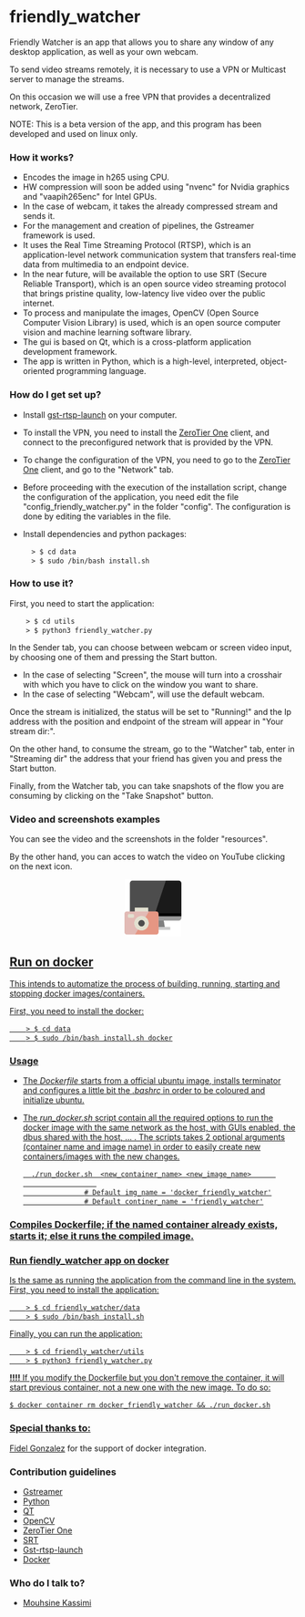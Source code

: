 # friendly_watcher

Friendly Watcher is an app that allows you to share any window of any desktop application, as well as your own webcam.

To send video streams remotely, it is necessary to use a VPN or Multicast server to manage the streams.

On this occasion we will use a free VPN that provides a decentralized network, ZeroTier.

NOTE: This is a beta version of the app, and this program has been developed and used on linux only. 

### How it works? ###

* Encodes the image in h265 using CPU.
* HW compression will soon be added using "nvenc" for Nvidia graphics and "vaapih265enc" for Intel GPUs.
* In the case of webcam, it takes the already compressed stream and sends it.
* For the management and creation of pipelines, the Gstreamer framework is used. 
* It uses the Real Time Streaming Protocol (RTSP), which is an application-level network communication system that transfers real-time data from multimedia to an endpoint device.
* In the near future, will be available the option to use SRT (Secure Reliable Transport), which is an open source video streaming protocol that brings pristine quality, low-latency live video over the public internet.
* To process and manipulate the images, OpenCV (Open Source Computer Vision Library) is used, which is an open source computer vision and machine learning software library.
* The gui is based on Qt, which is a cross-platform application development framework.
* The app is written in Python, which is a high-level, interpreted, object-oriented programming language.

### How do I get set up? ###

* Install [gst-rtsp-launch](https://github.com/sfalexrog/gst-rtsp-launch) on your computer.
* To install the VPN, you need to install the [ZeroTier One](https://www.zerotier.com/download) client, and connect to the preconfigured network that is provided by the VPN.
* To change the configuration of the VPN, you need to go to the [ZeroTier One](https://www.zerotier.com/download) client, and go to the "Network" tab.
* Before proceeding with the execution of the installation script, change the configuration of the application, you need edit the file "config_friendly_watcher.py" in the folder "config". The configuration is done by editing the variables in the file.
* Install dependencies and python packages:
        
        > $ cd data
        > $ sudo /bin/bash install.sh


### How to use it? ###

First, you need to start the application:

        > $ cd utils
        > $ python3 friendly_watcher.py

In the Sender tab, you can choose between webcam or screen video input, by choosing one of them and pressing the Start button.
* In the case of selecting "Screen", the mouse will turn into a crosshair with which you have to click on the window you want to share.
* In the case of selecting "Webcam", will use the default webcam.

Once the stream is initialized, the status will be set to "Running!" and the Ip address with the position and endpoint of the stream will appear in "Your stream dir:".

On the other hand, to consume the stream, go to the "Watcher" tab, enter in "Streaming dir" the address that your friend has given you and press the Start button.

Finally, from the Watcher tab, you can take snapshots of the flow you are consuming by clicking on the "Take Snapshot" button.

### Video and screenshots examples ###

You can see the video and the screenshots in the folder "resources". 

By the other hand, you can acces to watch the video on YouTube clicking on the next icon.

<p>
        <p align="center">
        <a href="https://www.youtube.com/watch?v=2YbCavNb07A">
        <img src="data/icons/screen-svgrepo-com.svg" width="100" height="100">
</p>

## Run on docker
This intends to automatize the process of building, running, starting and stopping docker images/containers. 

First, you need to install the docker:

        > $ cd data
        > $ sudo /bin/bash install.sh docker

### Usage

* The *Dockerfile* starts from a official ubuntu image, installs terminator and configures a little bit the *.bashrc* in order to be coloured and initialize ubuntu. 


* The *run_docker.sh* script contain all the required options to run the docker image with the same network as the host, with GUIs enabled, the dbus shared with the host, ...  . The scripts takes 2 optional arguments (container name and image name) in order to easily create new containers/images with the new changes.


        ./run_docker.sh  <new_container_name> <new_image_name>      
                        
                     # Default img_name = 'docker_friendly_watcher'
                     # Default continer_name = 'friendly_watcher'
                    

### **Compiles Dockerfile; if the named container already exists, starts it; else it runs the compiled image**.

### Run fiendly_watcher app on docker
Is the same as running the application from the command line in the system.
First, you need to install the application:

        > $ cd friendly_watcher/data
        > $ sudo /bin/bash install.sh

Finally, you can run the application:

        > $ cd friendly_watcher/utils
        > $ python3 friendly_watcher.py

**!!!!** If you modify the Dockerfile but you don't remove the container, it will start previous container, not a new one with the new image. To do so:

    $ docker container rm docker_friendly_watcher && ./run_docker.sh

### Special thanks to: ###

[Fidel Gonzalez](https://github.com/lotape6) for the support of docker integration.

### Contribution guidelines ###

* [Gstreamer](https://gstreamer.freedesktop.org/)
* [Python](https://www.python.org/)
* [QT](https://www.qt.io/)
* [OpenCV](https://opencv.org/)
* [ZeroTier One](https://www.zerotier.com/download)
* [SRT](https://github.com/Haivision/srt)
* [Gst-rtsp-launch](https://github.com/sfalexrog/gst-rtsp-launch)
* [Docker](https://www.docker.com/)


### Who do I talk to? ###

* [Mouhsine Kassimi](mouhsine98@gmail.com)
